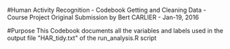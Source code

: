 #Human Activity Recognition - Codebook
Getting and Cleaning Data - Course Project
Original Submission by Bert CARLIER - Jan-19, 2016

#Purpose
This Codebook documents all the variables and labels used in the output file "HAR_tidy.txt" of the run_analysis.R script
